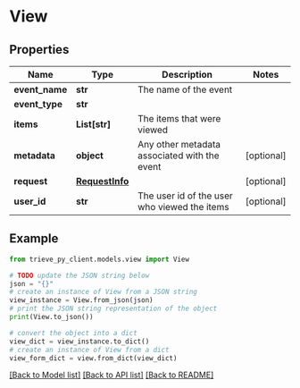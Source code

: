# View


## Properties

Name | Type | Description | Notes
------------ | ------------- | ------------- | -------------
**event_name** | **str** | The name of the event | 
**event_type** | **str** |  | 
**items** | **List[str]** | The items that were viewed | 
**metadata** | **object** | Any other metadata associated with the event | [optional] 
**request** | [**RequestInfo**](RequestInfo.md) |  | [optional] 
**user_id** | **str** | The user id of the user who viewed the items | [optional] 

## Example

```python
from trieve_py_client.models.view import View

# TODO update the JSON string below
json = "{}"
# create an instance of View from a JSON string
view_instance = View.from_json(json)
# print the JSON string representation of the object
print(View.to_json())

# convert the object into a dict
view_dict = view_instance.to_dict()
# create an instance of View from a dict
view_form_dict = view.from_dict(view_dict)
```
[[Back to Model list]](../README.md#documentation-for-models) [[Back to API list]](../README.md#documentation-for-api-endpoints) [[Back to README]](../README.md)


